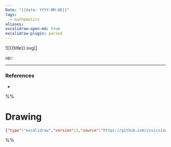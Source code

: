 ```yaml
---
Date: "{{date: YYYY-MM-DD}}"
tags:
  - mathematics
aliases: 
excalidraw-open-md: true
excalidraw-plugin: parsed
---
```

![[{{title}}.svg]]

up:: 

---
### References
- 

%%
# Drawing
```json
{"type":"excalidraw","version":2,"source":"https://github.com/zsviczian/obsidian-excalidraw-plugin/releases/tag/2.1.5","elements":[],"appState":{"gridSize":null,"viewBackgroundColor":"#ffffff"}}
```
%%